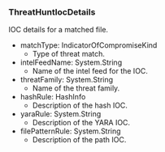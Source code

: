 ### ThreatHuntIocDetails
IOC details for a matched file.

- matchType: IndicatorOfCompromiseKind
  - Type of threat match.
- intelFeedName: System.String
  - Name of the intel feed for the IOC.
- threatFamily: System.String
  - Name of the threat family.
- hashRule: HashInfo
  - Description of the hash IOC.
- yaraRule: System.String
  - Description of the YARA IOC.
- filePatternRule: System.String
  - Description of the path IOC.
